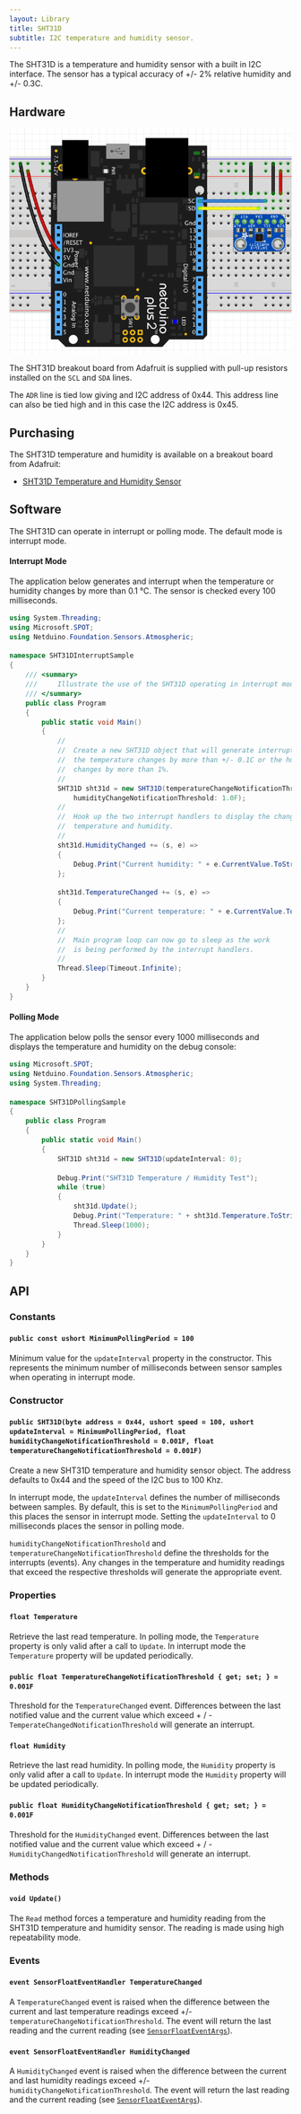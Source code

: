 ```yaml
---
layout: Library
title: SHT31D
subtitle: I2C temperature and humidity sensor.
---
```


The SHT31D is a temperature and humidity sensor with a built in I2C interface.  The sensor has a typical accuracy of +/- 2% relative humidity and +/- 0.3C.

## Hardware

![Adafruit SHT31D on Breadboard](SHT31DOnBreadboard.png)

The SHT31D breakout board from Adafruit is supplied with pull-up resistors installed on the `SCL` and `SDA` lines.

The `ADR` line is tied low giving and I2C address of 0x44.  This address line can also be tied high and in this case the I2C address is 0x45.

## Purchasing

The SHT31D temperature and humidity is available on a breakout board from Adafruit:

* [SHT31D Temperature and Humidity Sensor](https://www.adafruit.com/product/2857)

## Software

The SHT31D can operate in interrupt or polling mode.  The default mode is interrupt mode.

#### Interrupt Mode

The application below generates and interrupt when the temperature or humidity changes by more than 0.1 &deg;C.  The sensor is checked every 100 milliseconds.

```csharp
using System.Threading;
using Microsoft.SPOT;
using Netduino.Foundation.Sensors.Atmospheric;

namespace SHT31DInterruptSample
{
    /// <summary>
    ///     Illustrate the use of the SHT31D operating in interrupt mode.
    /// </summary>
    public class Program
    {
        public static void Main()
        {
            //
            //  Create a new SHT31D object that will generate interrupts when
            //  the temperature changes by more than +/- 0.1C or the humidity
            //  changes by more than 1%.
            //
            SHT31D sht31d = new SHT31D(temperatureChangeNotificationThreshold: 0.1F,
                humidityChangeNotificationThreshold: 1.0F);
            //
            //  Hook up the two interrupt handlers to display the changes in
            //  temperature and humidity.
            //
            sht31d.HumidityChanged += (s, e) =>
            {
                Debug.Print("Current humidity: " + e.CurrentValue.ToString("f2"));
            };

            sht31d.TemperatureChanged += (s, e) =>
            {
                Debug.Print("Current temperature: " + e.CurrentValue.ToString("f2"));
            };
            //
            //  Main program loop can now go to sleep as the work
            //  is being performed by the interrupt handlers.
            //
            Thread.Sleep(Timeout.Infinite);
        }
    }
}
```

#### Polling Mode

The application below polls the sensor every 1000 milliseconds and displays the temperature and humidity on the debug console:

```csharp
using Microsoft.SPOT;
using Netduino.Foundation.Sensors.Atmospheric;
using System.Threading;

namespace SHT31DPollingSample
{
    public class Program
    {
        public static void Main()
        {
            SHT31D sht31d = new SHT31D(updateInterval: 0);

            Debug.Print("SHT31D Temperature / Humidity Test");
            while (true)
            {
                sht31d.Update();
                Debug.Print("Temperature: " + sht31d.Temperature.ToString("f2") + ", Humidity: " + sht31d.Humidity.ToString("f2"));
                Thread.Sleep(1000);
            }
        }
    }
}
```

## API

### Constants

#### `public const ushort MinimumPollingPeriod = 100`

Minimum value for the `updateInterval` property in the constructor.  This represents the minimum number of milliseconds between sensor samples when operating in interrupt mode.

### Constructor

#### `public SHT31D(byte address = 0x44, ushort speed = 100, ushort updateInterval = MinimumPollingPeriod, float humidityChangeNotificationThreshold = 0.001F, float temperatureChangeNotificationThreshold = 0.001F)`

Create a new SHT31D temperature and humidity sensor object.  The address defaults to 0x44 and the speed of the I2C bus to 100 Khz.

In interrupt mode, the `updateInterval` defines the number of milliseconds between samples.  By default, this is set to the `MinimumPollingPeriod` and this places the sensor in interrupt mode.  Setting the `updateInterval` to 0 milliseconds places the sensor in polling mode.

`humidityChangeNotificationThreshold` and `temperatureChangeNotificationThreshold` define the thresholds for the interrupts (events).  Any changes in the temperature and humidity readings that exceed the respective thresholds will generate the appropriate event.

### Properties

#### `float Temperature`

Retrieve the last read temperature.  In polling mode, the `Temperature` property is only valid after a call to `Update`.  In interrupt mode the `Temperature` property will be updated periodically.

#### `public float TemperatureChangeNotificationThreshold { get; set; } = 0.001F`

Threshold for the `TemperatureChanged` event.  Differences between the last notified value and the current value which exceed + / - `TemperateChangedNotificationThreshold` will generate an interrupt.

#### `float Humidity`

Retrieve the last read humidity.  In polling mode, the `Humidity` property is only valid after a call to `Update`.  In interrupt mode the `Humidity` property will be updated periodically.

#### `public float HumidityChangeNotificationThreshold { get; set; } = 0.001F`

Threshold for the `HumidityChanged` event.  Differences between the last notified value and the current value which exceed + / - `HumidityChangedNotificationThreshold` will generate an interrupt.

### Methods

#### `void Update()`

The `Read` method forces a temperature and humidity reading from the SHT31D temperature and humidity sensor.  The reading is made using high repeatability mode.

### Events

#### `event SensorFloatEventHandler TemperatureChanged`

A `TemperatureChanged` event is raised when the difference between the current and last temperature readings exceed +/- `temperatureChangeNotificationThreshold`.  The event will return the last reading and the current reading (see [`SensorFloatEventArgs`](/API/Sensors/SensorFloatEventArgs)).

#### `event SensorFloatEventHandler HumidityChanged`

A `HumidityChanged` event is raised when the difference between the current and last humidity readings exceed +/- `humidityChangeNotificationThreshold`.  The event will return the last reading and the current reading (see [`SensorFloatEventArgs`](/API/Sensors/SensorFloatEventArgs)).